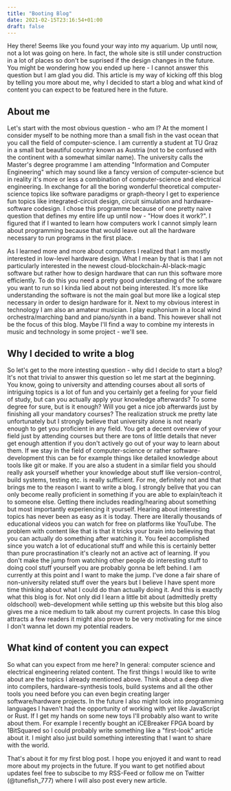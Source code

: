 ```yaml
---
title: "Booting Blog"
date: 2021-02-15T23:16:54+01:00
draft: false
---
```

Hey there! Seems like you found your way into my aquarium.
Up until now, not a lot was going on here. In fact, the whole site is still under construction in a lot of places so don't be suprised if the design changes in the future. You might be wondering how you ended up here - I cannot answer this question but I am glad you did. This article is my way of kicking off this blog by telling you more about me, why I decided to start a blog and what kind of content you can expect to be featured here in the future. 

## About me
Let's start with the most obvious question - who am I?
At the moment I consider myself to be nothing more than a small fish in the vast ocean that you call the field of computer-science. I am currently a student at TU Graz in a small but beautiful country known as Austria (not to be confused with the continent with a somewhat similar name). The university calls the Master's degree programme I am attending "Information and Computer Engineering" which may sound like a fancy version of computer-science but in reality it's more or less a combination of computer-science and electrical engineering. In exchange for all the boring wonderful theoretical computer-science topics like software paradigms or graph-theory I get to experience fun topics like integrated-circuit design, circuit simulation and hardware-software codesign. I chose this programme because of one pretty naive question that defines my entire life up until now - "How does it work?". I figured that if I wanted to learn how computers work I cannot simply learn about programming because that would leave out all the hardware necessary to run programs in the first place.

As I learned more and more about computers I realized that I am mostly interested in low-level hardware design. What I mean by that is that I am not particularly interested in the newest cloud-blockchain-AI-black-magic software but rather how to design hardware that can run this software more efficiently. To do this you need a pretty good understanding of the software you want to run so I kinda lied about not being interested. It's more like understanding the software is not the main goal but more like a logical step necessary in order to design hardware for it.
Next to my obvious interest in technology I am also an amateur musician. I play euphonium in a local wind orchestra/marching band and piano/synth in a band. This however shall not be the focus of this blog. Maybe I'll find a way to combine my interests in music and technology in some project - we'll see.

## Why I decided to write a blog
So let's get to the more intesting question - why did I decide to start a blog?
It's not that trivial to answer this question so let me start at the beginning. You know, going to university and attending courses about all sorts of intriguing topics is a lot of fun and you certainly get a feeling for your field of study, but can you actually apply your knowledge afterwards? To some degree for sure, but is it enough? Will you get a nice job afterwards just by finishing all your mandatory courses? The realization struck me pretty late unfortunately but I strongly believe that university alone is not nearly enough to get you proficient in any field. You get a decent overview of your field just by attending courses but there are tons of little details that never get enough attention if you don't actively go out of your way to learn about them. If we stay in the field of computer-science or rather software-development this can be for example things like detailed knowledge about tools like git or make. If you are also a student in a similar field you should really ask yourself whether your knowledge about stuff like version-control, build systems, testing etc. is really sufficient. For me, definitely not and that brings me to the reason I want to write a blog. I strongly belive that you can only become really proficient in something if you are able to explain/teach it to someone else. Getting there includes reading/hearing about something but most importantly experiencing it yourself. Hearing about interesting topics has never been as easy as it is today. There are literally thousands of educational videos you can watch for free on platforms like YouTube. The problem with content like that is that it tricks your brain into believing that you can actually do something after watching it. You feel accomplished since you watch a lot of educational stuff and while this is certainly better than pure procrastination it's clearly not an active act of learning. If you don't make the jump from watching other people do interesting stuff to doing cool stuff yourself you are probably gonna be left behind. I am currently at this point and I want to make the jump. I've done a fair share of non-university related stuff over the years but I believe I have spent more time thinking about what I could do than actually doing it. And this is exactly what this blog is for. Not only did I learn a little bit about (admittedly pretty oldschool) web-development while setting up this website but this blog also gives me a nice medium to talk about my current projects. In case this blog attracts a few readers it might also prove to be very motivating for me since I don't wanna let down my potential readers. 

## What kind of content you can expect
So what can you expect from me here?
In general: computer science and electrical engineering related content. The first things I would like to write about are the topics I already mentioned above. Think about a deep dive into compilers, hardware-synthesis tools, build systems and all the other tools you need before you can even begin creating larger software/hardware projects. In the future I also might look into programming languages I haven't had the opportunity of working with yet like JavaScript or Rust. If I get my hands on some new toys I'll probably also want to write about them. For example I recently bought an iCEBreaker FPGA board by 1BitSquared so I could probably write something like a "first-look" article about it. I might also just build something interesting that I want to share with the world.

That's about it for my first blog post. I hope you enjoyed it and want to read more about my projects in the future. If you want to get notified about updates feel free to subscibe to my RSS-Feed or follow me on Twitter (@tunefish_777) where I will also post every new article.   
